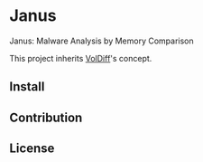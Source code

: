 # Janus
Janus: Malware Analysis by Memory Comparison

This project inherits [VolDiff](https://github.com/H2Cyber/VolDiff)'s concept.

## Install

## Contribution

## License

